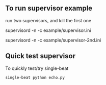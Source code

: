 To run supervisor example
--------------------------

run two supervisors, and kill the first one

supervisord -n -c example/supervisor.ini

supervisord -n -c example/supervisor-2nd.ini


Quick test supervisor
--------------------------

To quickly test/try single-beat 

```
single-beat python echo.py
```